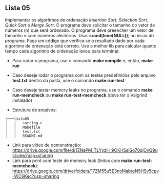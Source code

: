 ## Lista 05

Implementar os algoritmos de ordenação *Insertion Sort*, *Selection Sort*, *Quick Sort* e *Merge Sort*. O programa deve solicitar o tamanho do vetor de números (n) que será ordenado. O programa deve preencher um vetor de tamanho n com números aleatórios. Usar **srand(time(NULL))**; no inicio do programa. Faça um código que verifica se o resultado dado por cada algoritmo de ordenação está correto. Use a melhor lib para calcular quanto tempo cada algoritmo de ordenação levou para terminar.

- Para rodar o programa, use o comando **make compile** e, então, **make run**
- Caso deseje rodar o programa com os testes predefinidos pelo arquivo **test.txt** dentro da pasta, use o comando **make run-test**
- Caso deseje testar memory leaks no programa, use o comando **make run-memcheck** ou **make run-test-memcheck** (deve ter o Valgrind instalado)

- Estrutura de arquivos:

```
|───lista05
│   │   sorting.c
│   │   Makefile
|   |   test.txt
|   |   README.md

```

- Link para vídeo de demonstração: https://drive.google.com/file/d/1ZNaPM_TLYyzH_9OKHSsISo70qjOvQ9us/view?usp=sharing
- Link para print com teste de memory leak (feitos com **make run-test-memcheck**): https://drive.google.com/drive/folders/17ZM55u5E3noMabreN5HSv5cpv-WC6Kec?usp=sharing
